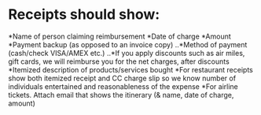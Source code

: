 # Receipts should show:
*Name of person claiming reimbursement
*Date of charge
*Amount
*Payment backup (as opposed to an invoice copy)
..*Method of payment (cash/check VISA/AMEX etc.)
..*If you apply discounts such as air miles, gift cards, we will reimburse you for the net charges, after discounts
*Itemized description of products/services bought
*For restaurant receipts show both itemized receipt and CC charge slip so  we know number of individuals entertained and reasonableness of the expense
*For airline tickets. Attach email that shows the itinerary (& name, date of charge, amount)
